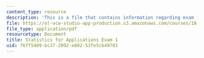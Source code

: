 ```yaml
---
content_type: resource
description: 'This is a file that contains information regarding exam 1. '
file: https://ol-ocw-studio-app-production.s3.amazonaws.com/courses/18-443-statistics-for-applications-spring-2015/76ff5409bc372092e88253fe5cb49783_MIT18_443S15_Exam1.pdf
file_type: application/pdf
resourcetype: Document
title: Statistics for Applications Exam 1
uid: 76ff5409-bc37-2092-e882-53fe5cb49783
---
```

